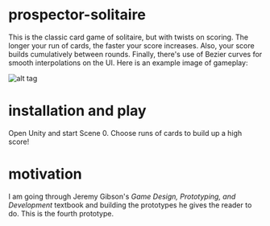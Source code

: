 # prospector-solitaire

This is the classic card game of solitaire, but with twists on scoring. The longer your run of cards, the faster your score increases. Also, your score builds cumulatively between rounds. Finally, there's use of Bezier curves for smooth interpolations on the UI. Here is an example image of gameplay:

![alt tag](https://github.com/mplawley/prospector-solitaire/blob/master/Example.jpg)


# installation and play

Open Unity and start Scene 0. Choose runs of cards to build up a high score!

# motivation

I am going through Jeremy Gibson's <i>Game Design, Prototyping, and Development</i> textbook and building the prototypes he gives the reader to do. This is the fourth prototype.

